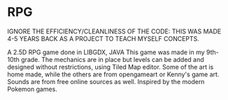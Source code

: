 # RPG
IGNORE THE EFFICIENCY/CLEANLINESS OF THE CODE: THIS WAS MADE 4-5 YEARS BACK AS A PROJECT TO TEACH MYSELF CONCEPTS.


A 2.5D RPG game done in LIBGDX, JAVA
 This game was made in my 9th-10th grade. The mechanics are in place but levels can be added and designed without restrictions, using Tiled Map editor. Some of the art is home made, while the others are from opengameart or Kenny's game art. Sounds are from free online sources as well. Inspired by the modern Pokemon games.
